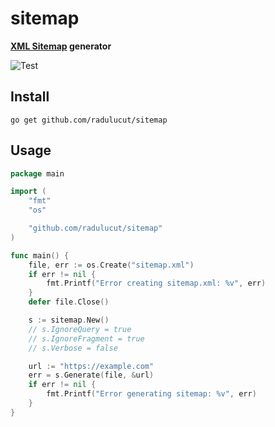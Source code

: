 # sitemap

**[XML Sitemap](https://www.sitemaps.org/protocol.html) generator**

![Test](https://github.com/radulucut/sitemap/actions/workflows/test.yml/badge.svg)

## Install

`go get github.com/radulucut/sitemap`

## Usage

```go
package main

import (
	"fmt"
	"os"

	"github.com/radulucut/sitemap"
)

func main() {
	file, err := os.Create("sitemap.xml")
	if err != nil {
		fmt.Printf("Error creating sitemap.xml: %v", err)
	}
	defer file.Close()

	s := sitemap.New()
	// s.IgnoreQuery = true
	// s.IgnoreFragment = true
	// s.Verbose = false

	url := "https://example.com"
	err = s.Generate(file, &url)
	if err != nil {
		fmt.Printf("Error generating sitemap: %v", err)
	}
}
```
